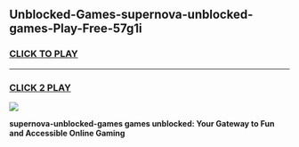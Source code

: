 
## Unblocked-Games-supernova-unblocked-games-Play-Free-57g1i
<h3>
<a href="https://premium76.site?title=supernova-unblocked-games&ref=10A">CLICK TO PLAY</a></h3>
<hr>

<h3>
<a href="https://premium76.site?title=supernova-unblocked-games&ref=10A">CLICK 2 PLAY</a>
  
</h3>

<a href="https://premium76.site?title=supernova-unblocked-games&ref=10A"><img src="https://clearcache.store/games.png"></a>


**supernova-unblocked-games games unblocked: Your Gateway to Fun and Accessible Online Gaming**
